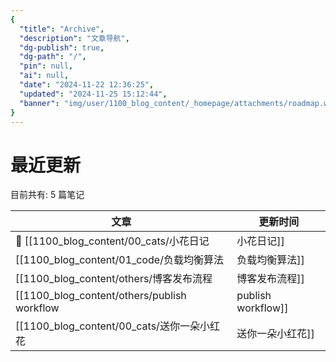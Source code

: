 ```yaml
---
{
  "title": "Archive",
  "description": "文章导航",
  "dg-publish": true,
  "dg-path": "/",
  "pin": null,
  "ai": null,
  "date": "2024-11-22 12:36:25",
  "updated": "2024-11-25 15:12:44",
  "banner": "img/user/1100_blog_content/_homepage/attachments/roadmap.webp"
}
---
```


# 最近更新
目前共有: 5 篇笔记

| 文章 | 更新时间 |
| --- | --- |
| 🎯  [[1100_blog_content/00_cats/小花日记|小花日记]] | 2024/11/15 10:52 |
| [[1100_blog_content/01_code/负载均衡算法|负载均衡算法]] | 2024/11/25 15:01 |
| [[1100_blog_content/others/博客发布流程|博客发布流程]] | 2024/11/21 16:30 |
| [[1100_blog_content/others/publish workflow|publish workflow]] | 2024/11/8 19:00 |
| [[1100_blog_content/00_cats/送你一朵小红花|送你一朵小红花]] | 2024/11/4 16:47 |

